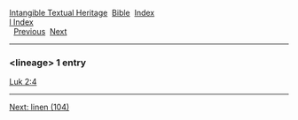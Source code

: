 [Intangible Textual Heritage](../../index)  [Bible](../index) 
[Index](index)   
[l Index](_l_)  
  [Previous](c06827)  [Next](c06829) 

------------------------------------------------------------------------

### &lt;lineage&gt; 1 entry

[Luk 2:4](../kjv/luk002.htm#004)  

------------------------------------------------------------------------

[Next: linen (104)](c06829)
